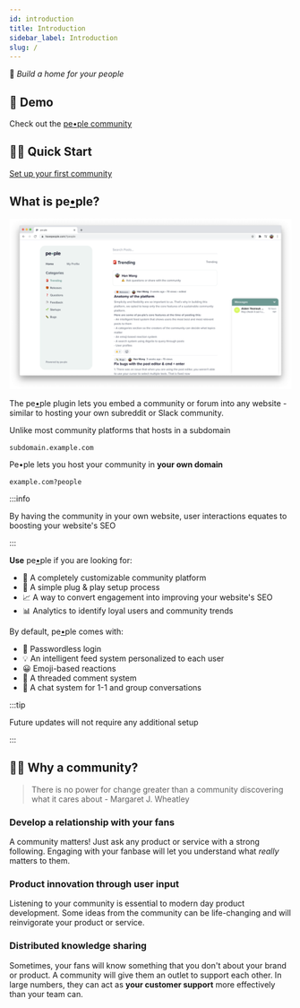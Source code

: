 ```yaml
---
id: introduction
title: Introduction
sidebar_label: Introduction
slug: /
---
```


🏡 *Build a home for your people*

## 🎥 Demo
Check out the [pe•ple community](/docs/setup)

## 🏃‍♂️ Quick Start
[Set up your first community](/docs/setup)


## What is pe[•](/docs/)ple?
![Home](images/home.png)

The pe[•](/docs/)ple plugin lets you embed a community or forum into any website - similar to hosting your own subreddit or Slack community.

Unlike most community platforms that hosts in a subdomain
```
subdomain.example.com
```
Pe•ple lets you host your community in **your own domain**
```
example.com?people
```
:::info

By having the community in your own website, user interactions equates to boosting your website's SEO

:::


**Use** pe[•](/docs/)ple if you are looking for:
- 🎨 A completely customizable community platform
- 🔌 A simple plug & play setup process
- 📈 A way to convert engagement into improving your website's SEO
- 📊 Analytics to identify loyal users and community trends

By default, pe[•](/docs/)ple comes with:
- 🔐 Passwordless login
- 💡 An intelligent feed system personalized to each user
- 😀 Emoji-based reactions
- 🧵 A threaded comment system
- 💬 A chat system for 1-1 and group conversations

:::tip

Future updates will not require any additional setup

:::

## 🤷‍♀️ Why a community?
> There is no power for change greater than a community discovering what it cares about - Margaret J. Wheatley

### Develop a relationship with your fans
A community matters! Just ask any product or service with a strong following. Engaging with your fanbase will let you understand what *really* matters to them.

### Product innovation through user input
Listening to your community is essential to modern day product development. Some ideas from the community can be life-changing and will reinvigorate your product or service.

### Distributed knowledge sharing
Sometimes, your fans will know something that you don't about your brand or product. A community will give them an outlet to support each other. In large numbers, they can act as **your customer support** more effectively than your team can.